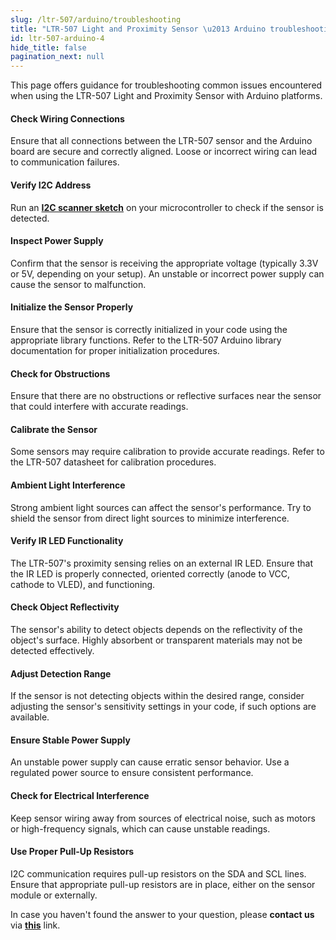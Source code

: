 ```yaml
---
slug: /ltr-507/arduino/troubleshooting
title: "LTR-507 Light and Proximity Sensor \u2013 Arduino troubleshooting"
id: ltr-507-arduino-4
hide_title: false
pagination_next: null
---
```

This page offers guidance for troubleshooting common issues encountered when using the LTR-507 Light and Proximity Sensor with Arduino platforms.

<ExpandableSection title="Sensor Not Responding or Providing Readings">

#### Check Wiring Connections
Ensure that all connections between the LTR-507 sensor and the Arduino board are secure and correctly aligned. Loose or incorrect wiring can lead to communication failures.

#### Verify I2C Address
Run an [**I2C scanner sketch**](https://github.com/SolderedElectronics/Soldered-Hacky-Codes/tree/main/I2C_Scanner) on your microcontroller to check if the sensor is detected.

#### Inspect Power Supply
Confirm that the sensor is receiving the appropriate voltage (typically 3.3V or 5V, depending on your setup). An unstable or incorrect power supply can cause the sensor to malfunction.

#### Initialize the Sensor Properly
Ensure that the sensor is correctly initialized in your code using the appropriate library functions. Refer to the LTR-507 Arduino library documentation for proper initialization procedures.

</ExpandableSection> 

<ExpandableSection title="Inaccurate Light or Proximity Readings">

#### Check for Obstructions
Ensure that there are no obstructions or reflective surfaces near the sensor that could interfere with accurate readings.

#### Calibrate the Sensor
Some sensors may require calibration to provide accurate readings. Refer to the LTR-507 datasheet for calibration procedures.

#### Ambient Light Interference
Strong ambient light sources can affect the sensor's performance. Try to shield the sensor from direct light sources to minimize interference.

</ExpandableSection>

<ExpandableSection title="Proximity Sensor Not Detecting Objects">

#### Verify IR LED Functionality
The LTR-507's proximity sensing relies on an external IR LED. Ensure that the IR LED is properly connected, oriented correctly (anode to VCC, cathode to VLED), and functioning.

#### Check Object Reflectivity
The sensor's ability to detect objects depends on the reflectivity of the object's surface. Highly absorbent or transparent materials may not be detected effectively.

#### Adjust Detection Range
If the sensor is not detecting objects within the desired range, consider adjusting the sensor's sensitivity settings in your code, if such options are available.

</ExpandableSection>

<ExpandableSection title="Intermittent or Unstable Readings">

#### Ensure Stable Power Supply
An unstable power supply can cause erratic sensor behavior. Use a regulated power source to ensure consistent performance.

#### Check for Electrical Interference
Keep sensor wiring away from sources of electrical noise, such as motors or high-frequency signals, which can cause unstable readings.

#### Use Proper Pull-Up Resistors
I2C communication requires pull-up resistors on the SDA and SCL lines. Ensure that appropriate pull-up resistors are in place, either on the sensor module or externally.

</ExpandableSection>

<InfoBox>In case you haven't found the answer to your question, please **contact us** via [**this**](https://soldered.com/contact/) link.</InfoBox>